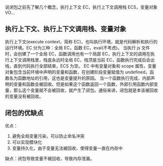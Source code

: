 说闭包之前先了解几个概念，执行上下文 EC，执行上下文调用栈 ECS，变量对象 VO...

## 执行上下文、执行上下文调用栈、变量对象

执行上下文(execute context，简称 EC)，也叫执行环境，就是代码解析和执行的运行环境。EC 分为三种：全局 EC，函数 EC，eval(不考虑)。
当执行 js 文件时，会创建了一个全局 EC，函数调用也有一个局部 EC，执行上下文的调用在执行上下文调用栈里，栈底永远时全局 EC，栈顶是当前 EC，函数执行完成后会出栈，直到代码执行全部结束，ECS 为空。
EC 中有变量对象和 scope 属性，变量对象包含当前环境中声明的变量和函数，在创建阶段变量赋值为 undefined，函数名为函数地址的引用，这也是变量提升的原因。
当一个函数执行完成，内部声明的变量和函数会被回收。但是如果这个函数返回一个函数，外部引用函数内部变量，那么这个变量就不会被回收，就产生了闭包。通俗来讲，闭包就是本该被回收的变量没有被回收。

## 闭包的优缺点

优点：

1. 避免全局变量污染，可以防止命名冲突
2. 可以实现模块化
3. 变量持久化，由于变量无法被回收，使得变量一直在内存中

缺点：闭包导致变量不被回收，导致内存泄漏。
